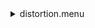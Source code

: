 <details><summary>distortion.menu</summary><blockquote><pre><details><summary>distortion.cbk</summary><blockquote><pre><details><summary>setupDark.rcp</summary><blockquote><pre>$${\color{red}red}$$ 
 shut	in 
The above code block covers:0.00 minutes of camera integration + hardware moves and overhead</pre></blockquote></details><details><summary>dark_01wave_1beam_16sums_10rep_BOTH.rcp</summary><blockquote><pre>$${\color{red}red}$$ 
 shut	in 
$${\color{red}red}$$ 
 data	rcam	both	656.28	16 
$${\color{red}red}$$ 
 data	rcam	both	656.28	16 
$${\color{red}red}$$ 
 data	rcam	both	656.28	16 
$${\color{red}red}$$ 
 data	rcam	both	656.28	16 
$${\color{red}red}$$ 
 data	rcam	both	656.28	16 
$${\color{red}red}$$ 
 data	rcam	both	656.28	16 
$${\color{red}red}$$ 
 data	rcam	both	656.28	16 
$${\color{red}red}$$ 
 data	rcam	both	656.28	16 
$${\color{red}red}$$ 
 data	rcam	both	656.28	16 
$${\color{red}red}$$ 
 data	rcam	both	656.28	16 
The above code block covers:0.90 minutes of camera integration + hardware moves and overhead</pre></blockquote></details><details><summary>setupFlat.rcp</summary><blockquote><pre>$${\color{red}red}$$ 
 diffuser  in 
$${\color{red}red}$$ 
 cover out 
$${\color{red}red}$$ 
 occ		out 
$${\color{red}red}$$ 
 shut	out 
$${\color{red}red}$$ 
 calib	out 
The above code block covers:0.00 minutes of camera integration + hardware moves and overhead</pre></blockquote></details><details><summary>setupFlat.rcp</summary><blockquote><pre>$${\color{red}red}$$ 
 diffuser  in 
$${\color{red}red}$$ 
 cover out 
$${\color{red}red}$$ 
 occ		out 
$${\color{red}red}$$ 
 shut	out 
$${\color{red}red}$$ 
 calib	out 
The above code block covers:0.00 minutes of camera integration + hardware moves and overhead</pre></blockquote></details><details><summary>637_FW.rcp</summary><blockquote><pre>$${\color{red}red}$$ 
 prefilterrange 637 
The above code block covers:0.00 minutes of camera integration + hardware moves and overhead</pre></blockquote></details><details><summary>637_01wave_2beam_16sums_16rep_BOTH.rcp</summary><blockquote><pre>$${\color{red}red}$$ 
 data	rcam	both	637.40	16 
$${\color{red}red}$$ 
 data	tcam	both	637.40	16 
$${\color{red}red}$$ 
 data	rcam	both	637.40	16 
$${\color{red}red}$$ 
 data	tcam	both	637.40	16 
$${\color{red}red}$$ 
 data	rcam	both	637.40	16 
$${\color{red}red}$$ 
 data	tcam	both	637.40	16 
$${\color{red}red}$$ 
 data	rcam	both	637.40	16 
$${\color{red}red}$$ 
 data	tcam	both	637.40	16 
$${\color{red}red}$$ 
 data	rcam	both	637.40	16 
$${\color{red}red}$$ 
 data	tcam	both	637.40	16 
$${\color{red}red}$$ 
 data	rcam	both	637.40	16 
$${\color{red}red}$$ 
 data	tcam	both	637.40	16 
$${\color{red}red}$$ 
 data	rcam	both	637.40	16 
$${\color{red}red}$$ 
 data	tcam	both	637.40	16 
$${\color{red}red}$$ 
 data	rcam	both	637.40	16 
$${\color{red}red}$$ 
 data	tcam	both	637.40	16 
$${\color{red}red}$$ 
 data	rcam	both	637.40	16 
$${\color{red}red}$$ 
 data	tcam	both	637.40	16 
$${\color{red}red}$$ 
 data	rcam	both	637.40	16 
$${\color{red}red}$$ 
 data	tcam	both	637.40	16 
$${\color{red}red}$$ 
 data	rcam	both	637.40	16 
$${\color{red}red}$$ 
 data	tcam	both	637.40	16 
$${\color{red}red}$$ 
 data	rcam	both	637.40	16 
$${\color{red}red}$$ 
 data	tcam	both	637.40	16 
$${\color{red}red}$$ 
 data	rcam	both	637.40	16 
$${\color{red}red}$$ 
 data	tcam	both	637.40	16 
$${\color{red}red}$$ 
 data	rcam	both	637.40	16 
$${\color{red}red}$$ 
 data	tcam	both	637.40	16 
$${\color{red}red}$$ 
 data	rcam	both	637.40	16 
$${\color{red}red}$$ 
 data	tcam	both	637.40	16 
$${\color{red}red}$$ 
 data	rcam	both	637.40	16 
$${\color{red}red}$$ 
 data	tcam	both	637.40	16 
The above code block covers:2.89 minutes of camera integration + hardware moves and overhead</pre></blockquote></details><details><summary>670_FW.rcp</summary><blockquote><pre>$${\color{red}red}$$ 
 prefilterrange 670 
The above code block covers:0.00 minutes of camera integration + hardware moves and overhead</pre></blockquote></details><details><summary>637_01wave_2beam_16sums_16rep_BOTH.rcp</summary><blockquote><pre>$${\color{red}red}$$ 
 data	rcam	both	637.40	16 
$${\color{red}red}$$ 
 data	tcam	both	637.40	16 
$${\color{red}red}$$ 
 data	rcam	both	637.40	16 
$${\color{red}red}$$ 
 data	tcam	both	637.40	16 
$${\color{red}red}$$ 
 data	rcam	both	637.40	16 
$${\color{red}red}$$ 
 data	tcam	both	637.40	16 
$${\color{red}red}$$ 
 data	rcam	both	637.40	16 
$${\color{red}red}$$ 
 data	tcam	both	637.40	16 
$${\color{red}red}$$ 
 data	rcam	both	637.40	16 
$${\color{red}red}$$ 
 data	tcam	both	637.40	16 
$${\color{red}red}$$ 
 data	rcam	both	637.40	16 
$${\color{red}red}$$ 
 data	tcam	both	637.40	16 
$${\color{red}red}$$ 
 data	rcam	both	637.40	16 
$${\color{red}red}$$ 
 data	tcam	both	637.40	16 
$${\color{red}red}$$ 
 data	rcam	both	637.40	16 
$${\color{red}red}$$ 
 data	tcam	both	637.40	16 
$${\color{red}red}$$ 
 data	rcam	both	637.40	16 
$${\color{red}red}$$ 
 data	tcam	both	637.40	16 
$${\color{red}red}$$ 
 data	rcam	both	637.40	16 
$${\color{red}red}$$ 
 data	tcam	both	637.40	16 
$${\color{red}red}$$ 
 data	rcam	both	637.40	16 
$${\color{red}red}$$ 
 data	tcam	both	637.40	16 
$${\color{red}red}$$ 
 data	rcam	both	637.40	16 
$${\color{red}red}$$ 
 data	tcam	both	637.40	16 
$${\color{red}red}$$ 
 data	rcam	both	637.40	16 
$${\color{red}red}$$ 
 data	tcam	both	637.40	16 
$${\color{red}red}$$ 
 data	rcam	both	637.40	16 
$${\color{red}red}$$ 
 data	tcam	both	637.40	16 
$${\color{red}red}$$ 
 data	rcam	both	637.40	16 
$${\color{red}red}$$ 
 data	tcam	both	637.40	16 
$${\color{red}red}$$ 
 data	rcam	both	637.40	16 
$${\color{red}red}$$ 
 data	tcam	both	637.40	16 
The above code block covers:2.89 minutes of camera integration + hardware moves and overhead</pre></blockquote></details><details><summary>706_FW.rcp</summary><blockquote><pre>$${\color{red}red}$$ 
 prefilterrange 706 
The above code block covers:0.00 minutes of camera integration + hardware moves and overhead</pre></blockquote></details><details><summary>706_01wave_2beam_16sums_16rep_BOTH.rcp</summary><blockquote><pre>$${\color{red}red}$$ 
 data	rcam	both	706.20	16 
$${\color{red}red}$$ 
 data	tcam	both	706.20	16 
$${\color{red}red}$$ 
 data	rcam	both	706.20	16 
$${\color{red}red}$$ 
 data	tcam	both	706.20	16 
$${\color{red}red}$$ 
 data	rcam	both	706.20	16 
$${\color{red}red}$$ 
 data	tcam	both	706.20	16 
$${\color{red}red}$$ 
 data	rcam	both	706.20	16 
$${\color{red}red}$$ 
 data	tcam	both	706.20	16 
$${\color{red}red}$$ 
 data	rcam	both	706.20	16 
$${\color{red}red}$$ 
 data	tcam	both	706.20	16 
$${\color{red}red}$$ 
 data	rcam	both	706.20	16 
$${\color{red}red}$$ 
 data	tcam	both	706.20	16 
$${\color{red}red}$$ 
 data	rcam	both	706.20	16 
$${\color{red}red}$$ 
 data	tcam	both	706.20	16 
$${\color{red}red}$$ 
 data	rcam	both	706.20	16 
$${\color{red}red}$$ 
 data	tcam	both	706.20	16 
$${\color{red}red}$$ 
 data	rcam	both	706.20	16 
$${\color{red}red}$$ 
 data	tcam	both	706.20	16 
$${\color{red}red}$$ 
 data	rcam	both	706.20	16 
$${\color{red}red}$$ 
 data	tcam	both	706.20	16 
$${\color{red}red}$$ 
 data	rcam	both	706.20	16 
$${\color{red}red}$$ 
 data	tcam	both	706.20	16 
$${\color{red}red}$$ 
 data	rcam	both	706.20	16 
$${\color{red}red}$$ 
 data	tcam	both	706.20	16 
$${\color{red}red}$$ 
 data	rcam	both	706.20	16 
$${\color{red}red}$$ 
 data	tcam	both	706.20	16 
$${\color{red}red}$$ 
 data	rcam	both	706.20	16 
$${\color{red}red}$$ 
 data	tcam	both	706.20	16 
$${\color{red}red}$$ 
 data	rcam	both	706.20	16 
$${\color{red}red}$$ 
 data	tcam	both	706.20	16 
$${\color{red}red}$$ 
 data	rcam	both	706.20	16 
$${\color{red}red}$$ 
 data	tcam	both	706.20	16 
The above code block covers:2.89 minutes of camera integration + hardware moves and overhead</pre></blockquote></details><details><summary>761_FW.rcp</summary><blockquote><pre>$${\color{red}red}$$ 
 prefilterrange 761 
The above code block covers:0.00 minutes of camera integration + hardware moves and overhead</pre></blockquote></details><details><summary>706_01wave_2beam_16sums_16rep_BOTH.rcp</summary><blockquote><pre>$${\color{red}red}$$ 
 data	rcam	both	706.20	16 
$${\color{red}red}$$ 
 data	tcam	both	706.20	16 
$${\color{red}red}$$ 
 data	rcam	both	706.20	16 
$${\color{red}red}$$ 
 data	tcam	both	706.20	16 
$${\color{red}red}$$ 
 data	rcam	both	706.20	16 
$${\color{red}red}$$ 
 data	tcam	both	706.20	16 
$${\color{red}red}$$ 
 data	rcam	both	706.20	16 
$${\color{red}red}$$ 
 data	tcam	both	706.20	16 
$${\color{red}red}$$ 
 data	rcam	both	706.20	16 
$${\color{red}red}$$ 
 data	tcam	both	706.20	16 
$${\color{red}red}$$ 
 data	rcam	both	706.20	16 
$${\color{red}red}$$ 
 data	tcam	both	706.20	16 
$${\color{red}red}$$ 
 data	rcam	both	706.20	16 
$${\color{red}red}$$ 
 data	tcam	both	706.20	16 
$${\color{red}red}$$ 
 data	rcam	both	706.20	16 
$${\color{red}red}$$ 
 data	tcam	both	706.20	16 
$${\color{red}red}$$ 
 data	rcam	both	706.20	16 
$${\color{red}red}$$ 
 data	tcam	both	706.20	16 
$${\color{red}red}$$ 
 data	rcam	both	706.20	16 
$${\color{red}red}$$ 
 data	tcam	both	706.20	16 
$${\color{red}red}$$ 
 data	rcam	both	706.20	16 
$${\color{red}red}$$ 
 data	tcam	both	706.20	16 
$${\color{red}red}$$ 
 data	rcam	both	706.20	16 
$${\color{red}red}$$ 
 data	tcam	both	706.20	16 
$${\color{red}red}$$ 
 data	rcam	both	706.20	16 
$${\color{red}red}$$ 
 data	tcam	both	706.20	16 
$${\color{red}red}$$ 
 data	rcam	both	706.20	16 
$${\color{red}red}$$ 
 data	tcam	both	706.20	16 
$${\color{red}red}$$ 
 data	rcam	both	706.20	16 
$${\color{red}red}$$ 
 data	tcam	both	706.20	16 
$${\color{red}red}$$ 
 data	rcam	both	706.20	16 
$${\color{red}red}$$ 
 data	tcam	both	706.20	16 
The above code block covers:2.89 minutes of camera integration + hardware moves and overhead</pre></blockquote></details><details><summary>789_FW.rcp</summary><blockquote><pre>$${\color{red}red}$$ 
 prefilterrange 789 
The above code block covers:0.00 minutes of camera integration + hardware moves and overhead</pre></blockquote></details><details><summary>789_01wave_2beam_16sums_16rep_BOTH.rcp</summary><blockquote><pre>$${\color{red}red}$$ 
 data	rcam	both	789.40	16 
$${\color{red}red}$$ 
 data	tcam	both	789.40	16 
$${\color{red}red}$$ 
 data	rcam	both	789.40	16 
$${\color{red}red}$$ 
 data	tcam	both	789.40	16 
$${\color{red}red}$$ 
 data	rcam	both	789.40	16 
$${\color{red}red}$$ 
 data	tcam	both	789.40	16 
$${\color{red}red}$$ 
 data	rcam	both	789.40	16 
$${\color{red}red}$$ 
 data	tcam	both	789.40	16 
$${\color{red}red}$$ 
 data	rcam	both	789.40	16 
$${\color{red}red}$$ 
 data	tcam	both	789.40	16 
$${\color{red}red}$$ 
 data	rcam	both	789.40	16 
$${\color{red}red}$$ 
 data	tcam	both	789.40	16 
$${\color{red}red}$$ 
 data	rcam	both	789.40	16 
$${\color{red}red}$$ 
 data	tcam	both	789.40	16 
$${\color{red}red}$$ 
 data	rcam	both	789.40	16 
$${\color{red}red}$$ 
 data	tcam	both	789.40	16 
$${\color{red}red}$$ 
 data	rcam	both	789.40	16 
$${\color{red}red}$$ 
 data	tcam	both	789.40	16 
$${\color{red}red}$$ 
 data	rcam	both	789.40	16 
$${\color{red}red}$$ 
 data	tcam	both	789.40	16 
$${\color{red}red}$$ 
 data	rcam	both	789.40	16 
$${\color{red}red}$$ 
 data	tcam	both	789.40	16 
$${\color{red}red}$$ 
 data	rcam	both	789.40	16 
$${\color{red}red}$$ 
 data	tcam	both	789.40	16 
$${\color{red}red}$$ 
 data	rcam	both	789.40	16 
$${\color{red}red}$$ 
 data	tcam	both	789.40	16 
$${\color{red}red}$$ 
 data	rcam	both	789.40	16 
$${\color{red}red}$$ 
 data	tcam	both	789.40	16 
$${\color{red}red}$$ 
 data	rcam	both	789.40	16 
$${\color{red}red}$$ 
 data	tcam	both	789.40	16 
$${\color{red}red}$$ 
 data	rcam	both	789.40	16 
$${\color{red}red}$$ 
 data	tcam	both	789.40	16 
The above code block covers:2.89 minutes of camera integration + hardware moves and overhead</pre></blockquote></details><details><summary>802_FW.rcp</summary><blockquote><pre>$${\color{red}red}$$ 
 prefilterrange 802 
The above code block covers:0.00 minutes of camera integration + hardware moves and overhead</pre></blockquote></details><details><summary>802_01wave_2beam_16sums_16rep_BOTH.rcp</summary><blockquote><pre>$${\color{red}red}$$ 
 data	rcam	both	802.41	16 
$${\color{red}red}$$ 
 data	tcam	both	802.41	16 
$${\color{red}red}$$ 
 data	rcam	both	802.41	16 
$${\color{red}red}$$ 
 data	tcam	both	802.41	16 
$${\color{red}red}$$ 
 data	rcam	both	802.41	16 
$${\color{red}red}$$ 
 data	tcam	both	802.41	16 
$${\color{red}red}$$ 
 data	rcam	both	802.41	16 
$${\color{red}red}$$ 
 data	tcam	both	802.41	16 
$${\color{red}red}$$ 
 data	rcam	both	802.41	16 
$${\color{red}red}$$ 
 data	tcam	both	802.41	16 
$${\color{red}red}$$ 
 data	rcam	both	802.41	16 
$${\color{red}red}$$ 
 data	tcam	both	802.41	16 
$${\color{red}red}$$ 
 data	rcam	both	802.41	16 
$${\color{red}red}$$ 
 data	tcam	both	802.41	16 
$${\color{red}red}$$ 
 data	rcam	both	802.41	16 
$${\color{red}red}$$ 
 data	tcam	both	802.41	16 
$${\color{red}red}$$ 
 data	rcam	both	802.41	16 
$${\color{red}red}$$ 
 data	tcam	both	802.41	16 
$${\color{red}red}$$ 
 data	rcam	both	802.41	16 
$${\color{red}red}$$ 
 data	tcam	both	802.41	16 
$${\color{red}red}$$ 
 data	rcam	both	802.41	16 
$${\color{red}red}$$ 
 data	tcam	both	802.41	16 
$${\color{red}red}$$ 
 data	rcam	both	802.41	16 
$${\color{red}red}$$ 
 data	tcam	both	802.41	16 
$${\color{red}red}$$ 
 data	rcam	both	802.41	16 
$${\color{red}red}$$ 
 data	tcam	both	802.41	16 
$${\color{red}red}$$ 
 data	rcam	both	802.41	16 
$${\color{red}red}$$ 
 data	tcam	both	802.41	16 
$${\color{red}red}$$ 
 data	rcam	both	802.41	16 
$${\color{red}red}$$ 
 data	tcam	both	802.41	16 
$${\color{red}red}$$ 
 data	rcam	both	802.41	16 
$${\color{red}red}$$ 
 data	tcam	both	802.41	16 
The above code block covers:2.89 minutes of camera integration + hardware moves and overhead</pre></blockquote></details><details><summary>991_FW.rcp</summary><blockquote><pre>$${\color{red}red}$$ 
 prefilterrange 991 
The above code block covers:0.00 minutes of camera integration + hardware moves and overhead</pre></blockquote></details><details><summary>991_01wave_2beam_16sums_16rep_BOTH.rcp</summary><blockquote><pre>$${\color{red}red}$$ 
 data	rcam	both	991.26	16 
$${\color{red}red}$$ 
 data	tcam	both	991.26	16 
$${\color{red}red}$$ 
 data	rcam	both	991.26	16 
$${\color{red}red}$$ 
 data	tcam	both	991.26	16 
$${\color{red}red}$$ 
 data	rcam	both	991.26	16 
$${\color{red}red}$$ 
 data	tcam	both	991.26	16 
$${\color{red}red}$$ 
 data	rcam	both	991.26	16 
$${\color{red}red}$$ 
 data	tcam	both	991.26	16 
$${\color{red}red}$$ 
 data	rcam	both	991.26	16 
$${\color{red}red}$$ 
 data	tcam	both	991.26	16 
$${\color{red}red}$$ 
 data	rcam	both	991.26	16 
$${\color{red}red}$$ 
 data	tcam	both	991.26	16 
$${\color{red}red}$$ 
 data	rcam	both	991.26	16 
$${\color{red}red}$$ 
 data	tcam	both	991.26	16 
$${\color{red}red}$$ 
 data	rcam	both	991.26	16 
$${\color{red}red}$$ 
 data	tcam	both	991.26	16 
$${\color{red}red}$$ 
 data	rcam	both	991.26	16 
$${\color{red}red}$$ 
 data	tcam	both	991.26	16 
$${\color{red}red}$$ 
 data	rcam	both	991.26	16 
$${\color{red}red}$$ 
 data	tcam	both	991.26	16 
$${\color{red}red}$$ 
 data	rcam	both	991.26	16 
$${\color{red}red}$$ 
 data	tcam	both	991.26	16 
$${\color{red}red}$$ 
 data	rcam	both	991.26	16 
$${\color{red}red}$$ 
 data	tcam	both	991.26	16 
$${\color{red}red}$$ 
 data	rcam	both	991.26	16 
$${\color{red}red}$$ 
 data	tcam	both	991.26	16 
$${\color{red}red}$$ 
 data	rcam	both	991.26	16 
$${\color{red}red}$$ 
 data	tcam	both	991.26	16 
$${\color{red}red}$$ 
 data	rcam	both	991.26	16 
$${\color{red}red}$$ 
 data	tcam	both	991.26	16 
$${\color{red}red}$$ 
 data	rcam	both	991.26	16 
$${\color{red}red}$$ 
 data	tcam	both	991.26	16 
The above code block covers:2.89 minutes of camera integration + hardware moves and overhead</pre></blockquote></details><details><summary>1074_FW.rcp</summary><blockquote><pre>$${\color{red}red}$$ 
 prefilterrange 1074 
The above code block covers:0.00 minutes of camera integration + hardware moves and overhead</pre></blockquote></details><details><summary>1074_01wave_2beam_16sums_16rep_BOTH.rcp</summary><blockquote><pre>$${\color{red}red}$$ 
 data	rcam	both	1074.70	16 
$${\color{red}red}$$ 
 data	tcam	both	1074.70	16 
$${\color{red}red}$$ 
 data	rcam	both	1074.70	16 
$${\color{red}red}$$ 
 data	tcam	both	1074.70	16 
$${\color{red}red}$$ 
 data	rcam	both	1074.70	16 
$${\color{red}red}$$ 
 data	tcam	both	1074.70	16 
$${\color{red}red}$$ 
 data	rcam	both	1074.70	16 
$${\color{red}red}$$ 
 data	tcam	both	1074.70	16 
$${\color{red}red}$$ 
 data	rcam	both	1074.70	16 
$${\color{red}red}$$ 
 data	tcam	both	1074.70	16 
$${\color{red}red}$$ 
 data	rcam	both	1074.70	16 
$${\color{red}red}$$ 
 data	tcam	both	1074.70	16 
$${\color{red}red}$$ 
 data	rcam	both	1074.70	16 
$${\color{red}red}$$ 
 data	tcam	both	1074.70	16 
$${\color{red}red}$$ 
 data	rcam	both	1074.70	16 
$${\color{red}red}$$ 
 data	tcam	both	1074.70	16 
$${\color{red}red}$$ 
 data	rcam	both	1074.70	16 
$${\color{red}red}$$ 
 data	tcam	both	1074.70	16 
$${\color{red}red}$$ 
 data	rcam	both	1074.70	16 
$${\color{red}red}$$ 
 data	tcam	both	1074.70	16 
$${\color{red}red}$$ 
 data	rcam	both	1074.70	16 
$${\color{red}red}$$ 
 data	tcam	both	1074.70	16 
$${\color{red}red}$$ 
 data	rcam	both	1074.70	16 
$${\color{red}red}$$ 
 data	tcam	both	1074.70	16 
$${\color{red}red}$$ 
 data	rcam	both	1074.70	16 
$${\color{red}red}$$ 
 data	tcam	both	1074.70	16 
$${\color{red}red}$$ 
 data	rcam	both	1074.70	16 
$${\color{red}red}$$ 
 data	tcam	both	1074.70	16 
$${\color{red}red}$$ 
 data	rcam	both	1074.70	16 
$${\color{red}red}$$ 
 data	tcam	both	1074.70	16 
$${\color{red}red}$$ 
 data	rcam	both	1074.70	16 
$${\color{red}red}$$ 
 data	tcam	both	1074.70	16 
The above code block covers:2.89 minutes of camera integration + hardware moves and overhead</pre></blockquote></details><details><summary>1079_FW.rcp</summary><blockquote><pre>$${\color{red}red}$$ 
 prefilterrange 1079 
The above code block covers:0.00 minutes of camera integration + hardware moves and overhead</pre></blockquote></details><details><summary>1079_01wave_2beam_16sums_16rep_BOTH.rcp</summary><blockquote><pre>$${\color{red}red}$$ 
 data	rcam	both	1079.80	16 
$${\color{red}red}$$ 
 data	tcam	both	1079.80	16 
$${\color{red}red}$$ 
 data	rcam	both	1079.80	16 
$${\color{red}red}$$ 
 data	tcam	both	1079.80	16 
$${\color{red}red}$$ 
 data	rcam	both	1079.80	16 
$${\color{red}red}$$ 
 data	tcam	both	1079.80	16 
$${\color{red}red}$$ 
 data	rcam	both	1079.80	16 
$${\color{red}red}$$ 
 data	tcam	both	1079.80	16 
$${\color{red}red}$$ 
 data	rcam	both	1079.80	16 
$${\color{red}red}$$ 
 data	tcam	both	1079.80	16 
$${\color{red}red}$$ 
 data	rcam	both	1079.80	16 
$${\color{red}red}$$ 
 data	tcam	both	1079.80	16 
$${\color{red}red}$$ 
 data	rcam	both	1079.80	16 
$${\color{red}red}$$ 
 data	tcam	both	1079.80	16 
$${\color{red}red}$$ 
 data	rcam	both	1079.80	16 
$${\color{red}red}$$ 
 data	tcam	both	1079.80	16 
$${\color{red}red}$$ 
 data	rcam	both	1079.80	16 
$${\color{red}red}$$ 
 data	tcam	both	1079.80	16 
$${\color{red}red}$$ 
 data	rcam	both	1079.80	16 
$${\color{red}red}$$ 
 data	tcam	both	1079.80	16 
$${\color{red}red}$$ 
 data	rcam	both	1079.80	16 
$${\color{red}red}$$ 
 data	tcam	both	1079.80	16 
$${\color{red}red}$$ 
 data	rcam	both	1079.80	16 
$${\color{red}red}$$ 
 data	tcam	both	1079.80	16 
$${\color{red}red}$$ 
 data	rcam	both	1079.80	16 
$${\color{red}red}$$ 
 data	tcam	both	1079.80	16 
$${\color{red}red}$$ 
 data	rcam	both	1079.80	16 
$${\color{red}red}$$ 
 data	tcam	both	1079.80	16 
$${\color{red}red}$$ 
 data	rcam	both	1079.80	16 
$${\color{red}red}$$ 
 data	tcam	both	1079.80	16 
$${\color{red}red}$$ 
 data	rcam	both	1079.80	16 
$${\color{red}red}$$ 
 data	tcam	both	1079.80	16 
The above code block covers:2.89 minutes of camera integration + hardware moves and overhead</pre></blockquote></details><details><summary>setupDark.rcp</summary><blockquote><pre>$${\color{red}red}$$ 
 shut	in 
The above code block covers:0.00 minutes of camera integration + hardware moves and overhead</pre></blockquote></details>The above code block covers:26.92 minutes of camera integration + hardware moves and overhead</pre></blockquote></details></pre></blockquote></details>